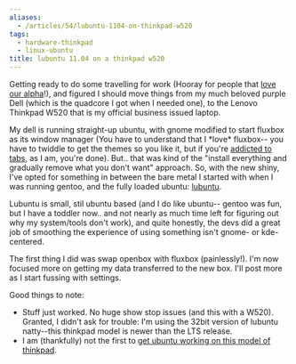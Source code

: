 ```yaml
---
aliases:
  - /articles/54/lubuntu-1104-on-thinkpad-w520
tags:
  - hardware-thinkpad
  - linux-ubuntu
title: lubuntu 11.04 on a thinkpad w520
---
```

<p>Getting ready to do some travelling for work (Hooray for people that <a href="http://wasdev.net">love our alpha</a>!), and figured I should move things from my much beloved purple Dell (which is the quadcore I got when I needed one), to the Lenovo Thinkpad W520 that is my official business issued laptop.</p>
<!--more-->
<p>My dell is running straight-up ubuntu, with gnome modified to start fluxbox as its window manager (You have to understand that I *love* fluxbox-- you have to twiddle to get the themes so you like it, but if you're <a href="http://fluxbox.org/features/">addicted to tabs</a>, as I am, you're done). But.. that was kind of the "install everything and gradually remove what you don't want" approach. So, with the new shiny, I've opted for something in between the bare metal I started with when I was running gentoo, and the fully loaded ubuntu: <a href="https://help.ubuntu.com/community/Lubuntu">lubuntu</a>.</p>

<p>Lubuntu is small, stil ubuntu based (and I do like ubuntu-- gentoo was fun, but I have a toddler now.. and not nearly as much time left for figuring out why my system/tools don't work), and quite honestly, the devs did a great job of smoothing the experience of using something isn't gnome- or kde-centered. </p>

<p>The first thing I did was swap openbox with fluxbox (painlessly!). I'm now focused more on getting my data transferred to the new box. I'll post more as I start fussing with settings.</p>

<p>Good things to note:
<ul><li>Stuff just worked. No huge show stop issues (and this with a W520). Granted, I didn't ask for trouble: I'm using the 32bit version of lubuntu natty--this thinkpad model is newer than the LTS release.</li>
<li>I am (thankfully) not the first to <a href="http://www.thinkwiki.org/wiki/Installing_Ubuntu_11.04_on_a_ThinkPad_W520">get ubuntu working on this model of thinkpad</a>.</li>
</ul>
</p>
